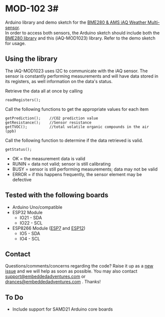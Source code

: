 # MOD-102 3#
Arduino library and demo sketch for the  <a href="http://www.embeddedadventures.com/bme280_AMS-IAQ_multi_sensor_mod-1023.html">BME280 & AMS iAQ Weather Multi-sensor</a>.
<br>
In order to access both sensors, the Arduino sketch should include both the <a href="https://github.com/embeddedadventures/BME280">BME280 library</a> and this (iAQ-MOD1023) library. Refer to the demo sketch for usage.


## Using the library ##

The iAQ-MOD1023 uses I2C to communicate with the iAQ sensor. The sensor is constantly performing measurements and will have data stored in its registers, as well information on the data's status.

Retrieve the data all at once by calling 

	readRegisters();

Call the following functions to get the appropriate values for each item

	getPrediction();	//CO2 prediction value
	getResistance();	//Sensor resistance
	getTVOC();			//total volatile organic compounds in the air (ppb)

Call the following function to determine if the data retrieved is valid. 
	
	getStatus();

- OK = the measurement data is valid
- RUNIN = data not valid; sensor is still calibrating
- BUSY = sensor is still performing measurements; data may not be valid
- ERROR = if this happens frequently, the sensor element may be defective

## Tested with the following boards ##
- Arduino Uno/compatible
- ESP32 Module
	- IO21 - SDA
	- IO22 - SCL
- ESP8266 Module (<a href="http://www.embeddedadventures.com/esp8266_wifi_module_wrl-esp7.html">ESP7</a> and <a href="http://www.embeddedadventures.com/esp8266_wifi_module_wrl-esp12e.html">ESP12</a>)
	- IO5 - SDA
	- IO4 - SCL

## Contact ##
Questions/comments/concerns regarding the code? Raise it up as a <a href="https://github.com/embeddedadventures/MOD-1023/issues/new">new issue</a> and we will help as soon as possible. You may also contact support@embeddedadventures.com or drances@embeddedadventures.com . Thanks!

## To Do ##
- Include support for SAMD21 Arduino core boards
